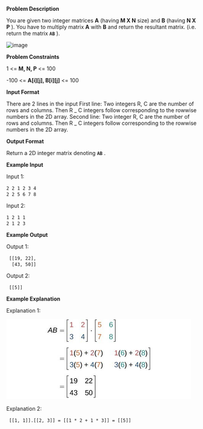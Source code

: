 **Problem Description**

You are given two integer matrices **A** (having **M X N** size) and **B** (having **N X P** ). You have to multiply matrix **A** with **B** and return the resultant matrix. (i.e. return the matrix **`AB`** ).

![image](https://s3.ap-south-1.amazonaws.com/scaler-production-domestic/public_assets/assets/000/000/008/original/11464-1.png?1614375643)

**Problem Constraints**

1 <= **M, N, P** <= 100

-100 <= **A[i][j], B[i][j]** <= 100

**Input Format**

There are 2 lines in the input
First line: Two integers R, C are the number of rows and columns. Then R _ C integers follow corresponding to the rowwise numbers in the 2D array.
Second line: Two integer R, C are the number of rows and columns. Then R _ C integers follow corresponding to the rowwise numbers in the 2D array.

**Output Format**

Return a 2D integer matrix denoting **`AB`** .

**Example Input**

Input 1:

```
2 2 1 2 3 4
2 2 5 6 7 8
```

Input 2:

```
1 2 1 1
2 1 2 3
```

**Example Output**

Output 1:

```
 [[19, 22],
  [43, 50]]
```

Output 2:

```
 [[5]]
```

**Example Explanation**

Explanation 1:

![1680664663025](image/Readme/1680664663025.png)

Explanation 2:

```
 [[1, 1]].[[2, 3]] = [[1 * 2 + 1 * 3]] = [[5]]
```
